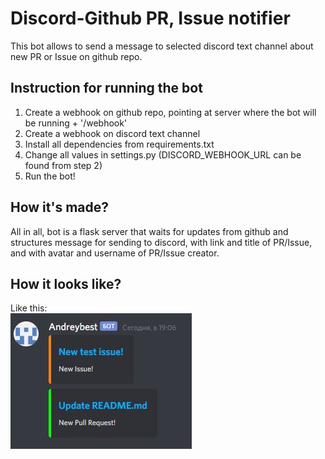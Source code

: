 # Discord-Github PR, Issue notifier
This bot allows to send a message to selected discord text channel about new PR or Issue on github repo.

## Instruction for running the bot
1. Create a webhook on github repo, pointing at server where the bot will be running + '/webhook'
2. Create a webhook on discord text channel
3. Install all dependencies from requirements.txt
4. Change all values in settings.py (DISCORD_WEBHOOK_URL can be found from step 2)
5. Run the bot!

## How it's made?
All in all, bot is a flask server that waits for updates from github and structures message for sending to discord, with link and title of PR/Issue, and with avatar and username of PR/Issue creator.

## How it looks like?
Like this:  
![BotIssuePRImage](bot.jpg)
